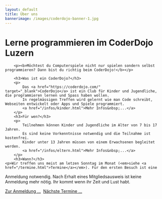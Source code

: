 ```yaml
---
layout: default
title: Über uns
bannerimage: /images/coderdojo-banner-1.jpg
---
```


<div class="row">
	<div class="col-md-8">
		<h1>Lerne programmieren im CoderDojo Luzern</h1>

		<p><b>Möchtest du Computerspiele nicht nur spielen sondern selbst programmieren? Dann bist du richtig beim CoderDojo!</b></p>

		<h3>Was ist ein CoderDojo?</h3>
		<p>
			Das <a href="https://coderdojo.com/" target="_blank">CoderDojo</a> ist ein Club für Kinder und Jugendliche, die programmieren lernen und Spass haben wollen.
			In regelmässigen Treffen wird gelernt wie man Code schreibt, Webseiten entwickelt oder Apps und Spiele programmiert.
            <a href="/infos/kinder.html">Mehr Infos&nbsp;...</a>
		</p>
		<h3>Für wen?</h3>
		<p>
			Teilnehmen können Kinder und Jugendliche im Alter von 7 bis 17 Jahren.
			Es sind keine Vorkenntnisse notwendig und die Teilnahme ist kostenfrei.
			Kinder unter 13 Jahren müssen von einem Erwachsenen begleitet werden.
            <a href="/infos/eltern.html">Mehr Infos&nbsp;...</a>
		</p>
		<h3>Wann?</h3>
    <p>Wir treffen uns meist am letzen Sonntag im Monat (<em>siehe <a href="/termine.html">Termine</a></em>). Für den ersten Besuch ist eine
Anmeldung notwendig. Nach Erhalt eines Mitgliedsausweis ist keine Anmeldung mehr nötig. Ihr kommt wenn ihr
Zeit und Lust habt.</p>
<p class="text-center">
  <a class="btn btn-material-luzern-blue" href="/anmeldung.html">Zur Anmeldung&nbsp;...</a>&nbsp;
  <a class="btn btn-material-luzern-blue" href="/termine.html">Nächste Termine&nbsp;...</a>
</p>
	</div>
</div>
